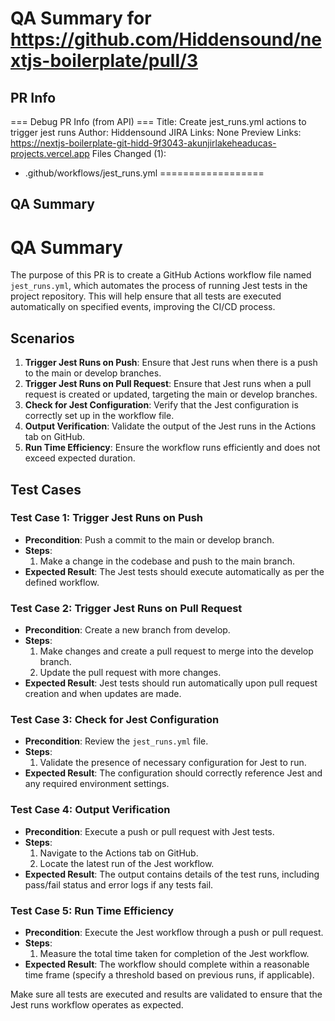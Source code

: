 # QA Summary for https://github.com/Hiddensound/nextjs-boilerplate/pull/3



## PR Info


=== Debug PR Info (from API) ===
Title: Create jest_runs.yml actions to trigger jest runs
Author: Hiddensound
JIRA Links: None
Preview Links: https://nextjs-boilerplate-git-hidd-9f3043-akunjirlakeheaducas-projects.vercel.app
Files Changed (1):
- .github/workflows/jest_runs.yml
==================


## QA Summary

# QA Summary

The purpose of this PR is to create a GitHub Actions workflow file named `jest_runs.yml`, which automates the process of running Jest tests in the project repository. This will help ensure that all tests are executed automatically on specified events, improving the CI/CD process.

## Scenarios

1. **Trigger Jest Runs on Push**: Ensure that Jest runs when there is a push to the main or develop branches.
2. **Trigger Jest Runs on Pull Request**: Ensure that Jest runs when a pull request is created or updated, targeting the main or develop branches.
3. **Check for Jest Configuration**: Verify that the Jest configuration is correctly set up in the workflow file.
4. **Output Verification**: Validate the output of the Jest runs in the Actions tab on GitHub.
5. **Run Time Efficiency**: Ensure the workflow runs efficiently and does not exceed expected duration.

## Test Cases

### Test Case 1: Trigger Jest Runs on Push
- **Precondition**: Push a commit to the main or develop branch.
- **Steps**: 
  1. Make a change in the codebase and push to the main branch.
- **Expected Result**: The Jest tests should execute automatically as per the defined workflow.

### Test Case 2: Trigger Jest Runs on Pull Request
- **Precondition**: Create a new branch from develop.
- **Steps**: 
  1. Make changes and create a pull request to merge into the develop branch.
  2. Update the pull request with more changes.
- **Expected Result**: Jest tests should run automatically upon pull request creation and when updates are made.

### Test Case 3: Check for Jest Configuration
- **Precondition**: Review the `jest_runs.yml` file.
- **Steps**:
  1. Validate the presence of necessary configuration for Jest to run.
- **Expected Result**: The configuration should correctly reference Jest and any required environment settings.

### Test Case 4: Output Verification
- **Precondition**: Execute a push or pull request with Jest tests.
- **Steps**: 
  1. Navigate to the Actions tab on GitHub.
  2. Locate the latest run of the Jest workflow.
- **Expected Result**: The output contains details of the test runs, including pass/fail status and error logs if any tests fail.

### Test Case 5: Run Time Efficiency
- **Precondition**: Execute the Jest workflow through a push or pull request.
- **Steps**:
  1. Measure the total time taken for completion of the Jest workflow.
- **Expected Result**: The workflow should complete within a reasonable time frame (specify a threshold based on previous runs, if applicable). 

Make sure all tests are executed and results are validated to ensure that the Jest runs workflow operates as expected.